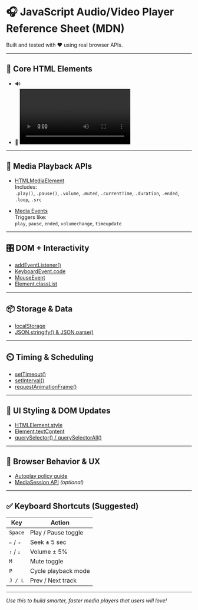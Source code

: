 # 🎧 JavaScript Audio/Video Player Reference Sheet (MDN)

Built and tested with ❤️ using real browser APIs.

---

## 🧩 Core HTML Elements

- 🔊 [<audio> element](https://developer.mozilla.org/en-US/docs/Web/HTML/Element/audio)  
- 🎥 [<video> element](https://developer.mozilla.org/en-US/docs/Web/HTML/Element/video)

---

## 🧠 Media Playback APIs

- [HTMLMediaElement](https://developer.mozilla.org/en-US/docs/Web/API/HTMLMediaElement)  
  Includes:  
  `.play()`, `.pause()`, `.volume`, `.muted`, `.currentTime`, `.duration`, `.ended`, `.loop`, `.src`

- [Media Events](https://developer.mozilla.org/en-US/docs/Web/Guide/Events/Media_events)  
  Triggers like:  
  `play`, `pause`, `ended`, `volumechange`, `timeupdate`

---

## 🎛️ DOM + Interactivity

- [addEventListener()](https://developer.mozilla.org/en-US/docs/Web/API/EventTarget/addEventListener)
- [KeyboardEvent.code](https://developer.mozilla.org/en-US/docs/Web/API/KeyboardEvent/code)
- [MouseEvent](https://developer.mozilla.org/en-US/docs/Web/API/MouseEvent)
- [Element.classList](https://developer.mozilla.org/en-US/docs/Web/API/Element/classList)

---

## 📦 Storage & Data

- [localStorage](https://developer.mozilla.org/en-US/docs/Web/API/Window/localStorage)
- [JSON.stringify() & JSON.parse()](https://developer.mozilla.org/en-US/docs/Web/JavaScript/Reference/Global_Objects/JSON)

---

## ⏲️ Timing & Scheduling

- [setTimeout()](https://developer.mozilla.org/en-US/docs/Web/API/setTimeout)
- [setInterval()](https://developer.mozilla.org/en-US/docs/Web/API/setInterval)
- [requestAnimationFrame()](https://developer.mozilla.org/en-US/docs/Web/API/window/requestAnimationFrame)

---

## 🎨 UI Styling & DOM Updates

- [HTMLElement.style](https://developer.mozilla.org/en-US/docs/Web/API/HTMLElement/style)
- [Element.textContent](https://developer.mozilla.org/en-US/docs/Web/API/Node/textContent)
- [querySelector() / querySelectorAll()](https://developer.mozilla.org/en-US/docs/Web/API/Document/querySelector)

---

## 🔐 Browser Behavior & UX

- [Autoplay policy guide](https://developer.mozilla.org/en-US/docs/Web/Media/Autoplay_guide)
- [MediaSession API](https://developer.mozilla.org/en-US/docs/Web/API/Media_Session_API) *(optional)*

---

## ✅ Keyboard Shortcuts (Suggested)

| Key       | Action              |
|-----------|---------------------|
| `Space`   | Play / Pause toggle |
| `←` / `→` | Seek ± 5 sec        |
| `↑` / `↓` | Volume ± 5%         |
| `M`       | Mute toggle         |
| `P`       | Cycle playback mode |
| `J / L`   | Prev / Next track   |

---

_Use this to build smarter, faster media players that users will love!_


